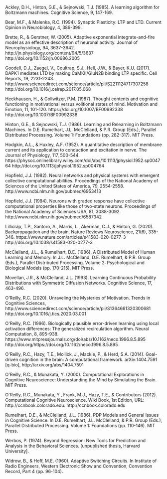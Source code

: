 <p id="AckleyHintonSejnowski85">Ackley, D.H., Hinton, G.E., & Sejnowski, T.J. (1985). A learning algorithm for Boltzmann machines. Cognitive Science, 9, 147-169. </p>

<p id="BearMalenka94">Bear, M.F., & Malenka, R.C. (1994). Synaptic Plasticity: LTP and LTD. Current Opinion in Neurobiology, 4, 389-399. </p>

<p id="BretteGerstner05">Brette, R., & Gerstner, W. (2005). Adaptive exponential integrate-and-fire model as an effective description of neuronal activity. Journal of Neurophysiology, 94, 3637-3642. http://jn.physiology.org/content/94/5/3637 http://doi.org/10.1152/jn.00686.2005</p>

<p id="GoodellZaegelCoultrapEtAl17">Goodell, D.J., Zaegel, V., Coultrap, S.J., Hell, J.W., & Bayer, K.U. (2017). DAPK1 mediates LTD by making CaMKII/GluN2B binding LTP specific. Cell Reports, 19, 2231-2243. http://www.sciencedirect.com/science/article/pii/S2211124717307258 http://doi.org/10.1016/j.celrep.2017.05.068</p>

<p id="HeckhausenGollwitzer87">Heckhausen, H., & Gollwitzer, P.M. (1987). Thought contents and cognitive functioning in motivational versus volitional states of mind. Motivation and Emotion, 11, 101-120. https://doi.org/10.1007/BF00992338 http://doi.org/10.1007/BF00992338</p>

<p id="HintonSejnowski86">Hinton, G.E., & Sejnowski, T.J. (1986). Learning and Relearning in Boltzmann Machines. In D.E. Rumelhart, J.L. McClelland, & P.R. Group (Eds.), Parallel Distributed Processing. Volume 1: Foundations (pp. 282-317). MIT Press. </p>

<p id="HodgkinHuxley52">Hodgkin, A.L., & Huxley, A.F. (1952). A quantitative description of membrane current and its application to conduction and excitation in nerve. The Journal of Physiology, 117, 500-544. https://physoc.onlinelibrary.wiley.com/doi/abs/10.1113/jphysiol.1952.sp004764 http://doi.org/10.1113/jphysiol.1952.sp004764</p>

<p id="Hopfield82">Hopfield, J.J. (1982). Neural networks and physical systems with emergent collective computational abilities. Proceedings of the National Academy of Sciences of the United States of America, 79, 2554-2558. http://www.ncbi.nlm.nih.gov/pubmed/6953413</p>

<p id="Hopfield84">Hopfield, J.J. (1984). Neurons with graded response have collective computational properties like those of two-state neurons. Proceedings of the National Academy of Sciences USA, 81, 3088-3092. http://www.ncbi.nlm.nih.gov/pubmed/6587342</p>

<p id="LillicrapSantoroMarrisEtAl20">Lillicrap, T.P., Santoro, A., Marris, L., Akerman, C.J., & Hinton, G. (2020). Backpropagation and the brain. Nature Reviews Neuroscience, 21(6), 335-346. https://www.nature.com/articles/s41583-020-0277-3 http://doi.org/10.1038/s41583-020-0277-3</p>

<p id="McClellandRumelhart86">McClelland, J.L., & Rumelhart, D.E. (1986). A Distributed Model of Human Learning and Memory. In J.L. McClelland, D.E. Rumelhart, & P.R. Group (Eds.), Parallel Distributed Processing. Volume 2: Psychological and Biological Models (pp. 170-215). MIT Press. </p>

<p id="MovellanMcClelland93">Movellan, J.R., & McClelland, J.L. (1993). Learning Continuous Probability Distributions with Symmetric Diffusion Networks. Cognitive Science, 17, 463-496. </p>

<p id="OReilly20">O’Reilly, R.C. (2020). Unraveling the Mysteries of Motivation. Trends in Cognitive Sciences, http://www.sciencedirect.com/science/article/pii/S1364661320300681 http://doi.org/10.1016/j.tics.2020.03.001</p>

<p id="OReilly96">O'Reilly, R.C. (1996). Biologically plausible error-driven learning using local activation differences: The generalized recirculation algorithm. Neural Computation, 8, 895-938. https://www.mitpressjournals.org/doi/abs/10.1162/neco.1996.8.5.895 http://doi.org/https://doi.org/10.1162/neco.1996.8.5.895</p>

<p id="OReillyHazyMollickEtAl14">O'Reilly, R.C., Hazy, T.E., Mollick, J., Mackie, P., & Herd, S.A. (2014). Goal-driven cognition in the brain: A computational framework. arXiv:1404.7591 [q-bio], http://arxiv.org/abs/1404.7591</p>

<p id="OReillyMunakata00">O'Reilly, R.C., & Munakata, Y. (2000). Computational Explorations in Cognitive Neuroscience: Understanding the Mind by Simulating the Brain. MIT Press. </p>

<p id="OReillyMunakataFrankEtAl12">O'Reilly, R.C., Munakata, Y., Frank, M.J., Hazy, T.E., & Contributors (2012). Computational Cognitive Neuroscience. Wiki Book, 1st Edition, URL: http://ccnbook.colorado.edu. http://ccnbook.colorado.edu</p>

<p id="RumelhartMcClelland86">Rumelhart, D.E., & McClelland, J.L. (1986). PDP Models and General Issues in Cognitive Science. In D.E. Rumelhart, J.L. McClelland, & P.R. Group (Eds.), Parallel Distributed Processing. Volume 1: Foundations (pp. 110-146). MIT Press. </p>

<p id="Werbos74">Werbos, P. (1974). Beyond Regression: New Tools for Prediction and Analysis in the Behavioral Sciences. [unpublished thesis, Harvard University]. </p>

<p id="WidrowHoff60">Widrow, B., & Hoff, M.E. (1960). Adaptive Switching Circuits. In Institute of Radio Engineers, Western Electronic Show and Convention, Convention Record, Part 4 (pp. 96-104). </p>

